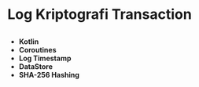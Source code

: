 # Log Kriptografi Transaction

##
- **Kotlin**
- **Coroutines**
- **Log Timestamp**
- **DataStore**
- **SHA-256 Hashing**
